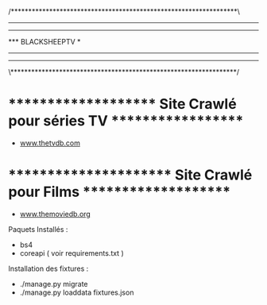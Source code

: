 /*****************************************************************\
***                                                               *
***                                                               *
***                       BLACKSHEEPTV                            *
***                                                               *
***                                                               *
\\*****************************************************************/

 ******************* Site Crawlé pour séries TV *****************
 ================================================================

 - www.thetvdb.com

 ********************* Site Crawlé pour Films *******************
 =================================================================

 - www.themoviedb.org

 Paquets Installés :
 - bs4
 - coreapi
 ( voir requirements.txt )

Installation des fixtures :
- ./manage.py migrate
- ./manage.py loaddata fixtures.json

